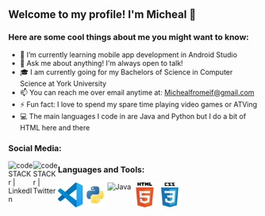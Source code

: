 ## Welcome to my profile! I'm Micheal 👋

### Here are some cool things about me you might want to know:

- 🌱 I’m currently learning mobile app development in Android Studio
- 💬 Ask me about anything! I'm always open to talk!
- 🎓 I am currently going for my Bachelors of Science in Computer Science at York University
- 📫 You can reach me over email anytime at: Michealfromeif@gmail.com
- ⚡ Fun fact: I love to spend my spare time playing video games or ATVing
- 💻 The main languages I code in are Java and Python but I do a bit of HTML here and there

### Social Media:
[<img align="left" alt="codeSTACKr | LinkedIn" width="50px" src="https://cdn.jsdelivr.net/npm/simple-icons@v3/icons/linkedin.svg" />][linkedin]
[<img align="left" alt="codeSTACKr | Twitter" width="50px" src="https://cdn.jsdelivr.net/npm/simple-icons@v3/icons/twitter.svg" />][twitter]
### Languages and Tools:

<img align="left" alt="Visual Studio Code" width="50px" src="https://raw.githubusercontent.com/github/explore/80688e429a7d4ef2fca1e82350fe8e3517d3494d/topics/visual-studio-code/visual-studio-code.png" />
<img align="left" alt="Python" width="50px" src="https://raw.githubusercontent.com/github/explore/80688e429a7d4ef2fca1e82350fe8e3517d3494d/topics/python/python.png" />
<img align="left" alt="Java" width="50px" src="https://th.bing.com/th/id/R.bdb887b847a007a8059a03d1f41e96c2?rik=o4Gam13bkfX7Fw&riu=http%3a%2f%2fzedlabo.com%2fwp-content%2fuploads%2f2015%2f10%2fjava_logo.png&ehk=JQ39ge8hzN5ax2yEeoPfs60BLzlh0vWykBGaR73cBjg%3d&risl=&pid=ImgRaw&r=0" />
<img align="left" alt="HTML5" width="50px" src="https://raw.githubusercontent.com/github/explore/80688e429a7d4ef2fca1e82350fe8e3517d3494d/topics/html/html.png" />
<img align="left" alt="CSS" width="50px" src="https://raw.githubusercontent.com/github/explore/80688e429a7d4ef2fca1e82350fe8e3517d3494d/topics/css/css.png" />

<br />


[linkedin]: https://www.linkedin.com/in/micheal-cini-528b2522b/
[twitter]: https://twitter.com/MichealCini
